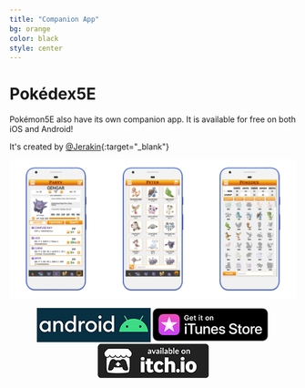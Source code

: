 ```yaml
---
title: "Companion App"
bg: orange
color: black
style: center
---
```

# **Pokédex5E**
Pokémon5E also have its own companion app. It is available for free on both iOS and Android!


It's created by [@Jerakin](https://twitter.com/jerakin){:target="_blank"}


<p align="center">
  <img src="img/screens.png">
</p>

<p align="center">
  <a href="https://github.com/Jerakin/Pokedex5E/releases/download/patch%2Fv1.10.3/Pokedex5E.apk" target="_blank"><img src="img/android_badge.png"></a>
  <a href="https://itunes.apple.com/us/app/pokedex5e/id1463101399?ls=1&mt=8" target="_blank"><img src="img/US_UK_iTunes_Store_Get_Badge_RGB_012618.png"></a>
  <a href="https://jerakin.itch.io/pokedex5e" target="_blank"><img src="img/itch_badge.png"></a>
</p>
